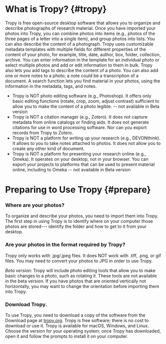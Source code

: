 # What is Tropy? {#tropy}

Tropy is free open-source desktop software that allows you to organize and describe photographs of research material. Once you have imported your photos into Tropy, you can combine photos into items \(e.g., photos of the three pages of a letter into a single item\), and group photos into lists. You can also describe the content of a photograph. Tropy uses customizable metadata templates with multiple fields for different properties of the content of your photo, for example, title, date, author, box, folder, collection, archive. You can enter information in the template for an individual photo or select multiple photos and add or edit information to them in bulk. Tropy also lets you add tags to describe the content of a photo. You can also add one or more notes to a photo; a note could be a transcription of a document. A search function lets you find material in your photos, using the information in the metadata, tags, and notes.

* Tropy is NOT photo editing software \(e.g., Photoshop\). It offers only basic editing functions \(rotate, crop, zoom, adjust contrast\) sufficient to allow you to make the content of a photo legible. -- not available in Beta version
* Tropy is NOT a citation manager \(e.g., Zotero\). It does not capture metadata from online catalogs or finding aids. It does not generate citations for use in word processing software. Nor can you export records from Tropy to Zotero.
* Tropy is NOT a platform for writing up your research \(e.g., DEVONthink\). It allows to you to take notes attached to photos. It does not allow you to create any other kind of document.
* Tropy is NOT a platform for presenting your research online \(e.g., Omeka\). It operates on your desktop, not in your browser. You can export your projects to platforms that can be used to present material online, including to Omeka -- not available in Beta version

# Preparing to Use Tropy {#prepare}

### Where are your photos?

To organize and describe your photos, you need to import them into Tropy. The first step in using Tropy is to identify where on your computer those photos are stored--- identify the folder and how to get to it from your desktop.

### Are your photos in the format required by Tropy?

Tropy only works with .jpg/.jpeg files. It does NOT work with .tiff, .png, or gif files. You may need to convert your photos to JPG in order to use Tropy.

_Beta version_: Tropy will include photo editing tools that allow you to make basic changes to a photo, such as rotating it. These tools are not available in the beta version. If you have photos that are oriented vertically not horizontally, you may want to change the orientation before importing them into Tropy.

### Download Tropy.

To use Tropy, you need to download a copy of the software from the Download page at [tropy.org](https://tropy.org/). Tropy is free software; there is no cost to download or use it. Tropy is available for macOS, Windows, and Linux. Choose the version for your operating system; once Tropy has downloaded, open it and follow the prompts to install it on your computer.

